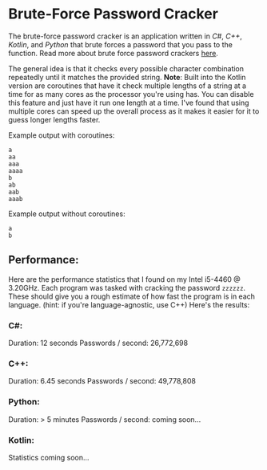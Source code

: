 # Brute-Force Password Cracker
The brute-force password cracker is an application written in *C#*, *C++*, *Kotlin*, and *Python* that brute forces a password that you pass to the function. Read more about brute force password crackers [here](https://en.wikipedia.org/wiki/Brute-force_attack).

The general idea is that it checks every possible character combination repeatedly until it matches the provided string. **Note**: Built into the Kotlin version are coroutines that have it check multiple lengths of a string at a time for as many cores as the processor you're using has. You can disable this feature and just have it run one length at a time. I've found that using multiple cores can speed up the overall process as it makes it easier for it to guess longer lengths faster.

Example output with coroutines:
```
a
aa
aaa
aaaa
b
ab
aab
aaab
```

Example output without coroutines:
```
a
b
```

## Performance:
Here are the performance statistics that I found on my Intel i5-4460 @ 3.20GHz. Each program was tasked with cracking the password `zzzzzz`. These should give you a rough estimate of how fast the program is in each language. (hint: if you're language-agnostic, use C++) Here's the results:

### C#:
Duration: 12 seconds
Passwords / second: 26,772,698

### C++:
Duration: 6.45 seconds
Passwords / second: 49,778,808

### Python:
Duration: > 5 minutes
Passwords / second: coming soon...

### Kotlin:
Statistics coming soon...

